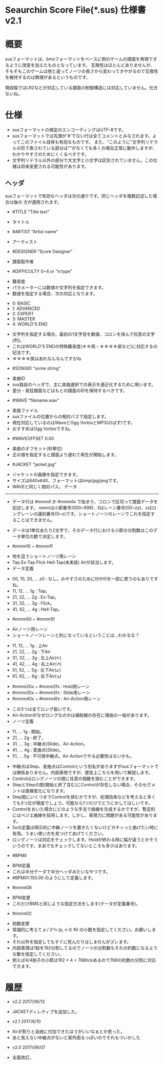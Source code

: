Seaurchin Score File(*.sus) 仕様書 v2.1
================================================================================


概要
================================================================================
susフォーマットは、bmsフォーマットをベースに例のゲームの譜面を再現できるように改変を加えたものとなっています。
互換性はほとんどありませんが、そもそもこのゲームは他と違ってノーツの長さから変わってきやがるので互換性を維持するのは無理があるというものです。
  
現段階ではLR2などが対応している譜面の制御構造には対応していません。仕方ないね。


仕様
================================================================================
* susフォーマットの規定のエンコーディングはUTF-8です。
* susフォーマットでは先頭が'#'でない行は全てコメントとみなされます。よってこのファイル自体も有効なものです。
  また、"このように"文字列リテラルの形で表されている部分は""がなくても多くの場合正常に動作しますが、わかりやすさのためにくくるべきです。
* 文字列リテラル以外の部分で大文字と小文字は区別されていません。この仕様は将来変更される可能性があります。

ヘッダ
----------------------------------------
susフォーマットで有効なヘッダは次の通りです。同じヘッダを複数記述した場合は後の
方が適用されます。

* #TITLE "Title text"
 - タイトル
* #ARTIST "Artist name"
 - アーティスト
* #DESIGNER "Score Designer"
 - 譜面製作者
* #DIFFICULTY 0~4 or "n:type"
 - 難易度
 - パラメーターには数値か文字列を指定できます。
 - 数値を指定する場合、次の対応となります。
  + 0: BASIC
  + 1: ADVANCED
  + 2: EXPERT
  + 3: MASTER
  + 4: WORLD'S END
 - 文字列を指定する場合、最初の1文字目を数値、コロンを挟んで任意の文字(列)。
 - これはWORLD'S ENDの特殊難易度(☆☆両・☆☆☆☆戻など)に対応するの記法です。
 - ☆☆☆☆戻はあれなんなんですかね
* #SONGID "some string"
 - 楽曲ID
 - sus独自のヘッダで、主に楽曲選択での表示を適正化するために用います。
 - 差分・発狂譜面などはもとの譜面のIDを保持するべきです。
* #WAVE "filename.wav"
 - 楽曲ファイル
 - susファイルの位置からの相対パスで指定します。
 - 現在対応しているのはWaveとOgg VorbisとMP3(のはず)です。
 - おすすめはOgg Vorbisですね。
* #WAVEOFFSET 0.00
 - 楽曲のオフセット(秒単位)
 - 正の値を指定すると譜面より遅れて再生が開始します。
* #JACKET "jacket.jpg"
 - ジャケットの画像を指定できます。
 - サイズは640x640、フォーマットはbmp/jpg/pngです。
 - WAVEと同じく相対パス。
データ
--------------------------------------------------------------------------------
* データ行は #mmmll か #mmmllx で始まり、コロンで区切って譜面データを記述します。
  mmmは小節番号(000~999)、llはレーン番号(00~zz)、xはロングレーンの識別番号(0~z)です。ショートノーツのレーンでこれを指定することはできません。

* データは1単位あたり2文字で、そのデータ行における小節の分割数はこのデータ単位の数で決定します。
* #mmm10 ~ #mmm1f
 - 地を這うショートノーツ用レーン
 - Tap Ex-Tap Flick Hell-Tap(未実装) Airが該当します。
 - データ定義
  + 00, 10, 20, ... z0 : なし。みやすさのためにI0やl0を一部に使うのもありですね。
  + 11, 12, ... 1g : Tap。
  + 21, 22, ... 2g : Ex-Tap。
  + 31, 32, ... 3g : Flick。
  + 41, 42, ... 4g : Hell-Tap。
* #mmm50 ~ #mmm5f
 - Airノーツ用レーン
 - ショートノーツレーンと別になっているということは…わかるな？
  + 11, 12, ... 1g : 上Air
  + 21, 22, ... 2g : 下Air
  + 31, 32, ... 3g : 左上Air(↖)
  + 41, 42, ... 4g : 右上Air(↗)
  + 51, 52, ... 5g : 左下Air(↙)
  + 61, 62, ... 6g : 右下Air(↘)
* #mmm20x ~ #mmm2fx : Hold用レーン
* #mmm30x ~ #mmm3fx : Slide用レーン
* #mmm40x ~ #mmm4fx : Air-Action用レーン
 - この3つは全てロング扱いです。
 - Air-Actionがなぜロングなのかは補助線の存在に理由の一端があります。
 - ノーツ定義
  + 11, ... 1g : 開始。
  + 21, ... 2g : 終了。
  + 31, ... 3g : 中継点(Slide)、Air-Action。
  + 41, ... 4g : 変曲点(Slide)。
  + 51, ... 5g : 不可視中継点。Air-Actionでやる必要性はないかも。
 - 中継点はStep、変曲点はControlという別名がありますがsusフォーマットでは関係ありません。内部表現ですが、便宜上こちらを用いて解説します。
 - Controlはロングノーツの間に任意の個数を挟むことができます。
 - StepとStepの間(開始と終了含む)にControlが存在しない場合、そのセグメントは直線変化になります。
 - Step間にいくつまでControlを挟むかですが、処理効率などを考えると多くても3つ位が限度でしょう。可能なら1つだけでどうにかしてほしいです。
 - Controlをおいた場合にどのような手法で曲線を生成するかですが、暫定的にはベジエ曲線を採用します。しかし、表現力に問題がある可能性があります。
 - 5xの定義は明示的に中継ノーツを置きたくないけどカチッっと曲げたい時に有用。うまい使い方を見つけてあげてください。
 - ロングノーツは対応をチェックします。Holdが終わる時に幅が違うとかそういうのです。まあでもチェックしてないところも多少はあります。
* #BPMll
 - BPM定義
 - これは半分データで半分ヘッダみたいなやつです。
 - #BPM01:150.00 のようにして定義します。
* #mmm08
 - BPM変更
 - これだけBMSと同じような指定方法をします(データが定義番号)。
* #mmm02
 - 拍数変更
 - 常識的に考えて p / 2^n (p, n ∈ N) の小数を指定してください。お願いします。
 - それ以外を指定してもすぐに死んだりはしませんがズレます。
 - 内部表現は1拍を192分割してるのでノーツの分割数もそれの約数になるような数を指定してください。
 - 例えば4/4拍子の小節は192 * 4 = 768tickあるので768の約数の分割に対応できます。


履歴
================================================================================
* v2.2 2017/06/13
 - JACKETディレティブを追加した。

* v2.1 2017/6/10
 - Airが割りと自由に付加できたほうがいいなぁとか思った。
 - あと見えない中継点がないと案外困るっぽいのでそれもついかした

* v2.0 2017/06/07
 - 全面改訂。